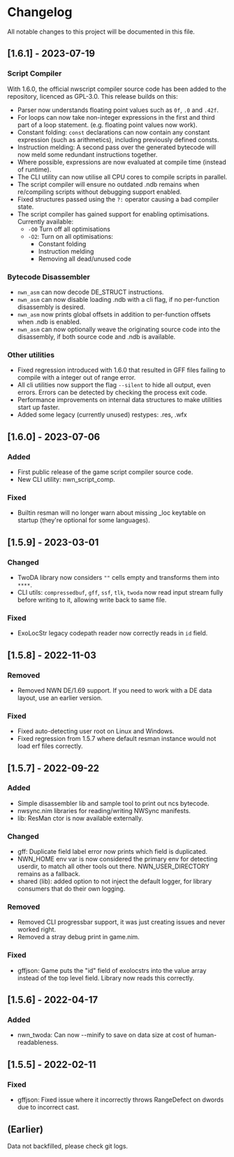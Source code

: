 # Changelog

All notable changes to this project will be documented in this file.

## [1.6.1] - 2023-07-19

### Script Compiler

With 1.6.0, the official nwscript compiler source code has been added to the repository, licenced as GPL-3.0. This release builds on this:

- Parser now understands floating point values such as `0f`, `.0` and `.42f`.
- For loops can now take non-integer expressions in the first and third part of a loop statement. (e.g. floating point values now work).
- Constant folding: `const` declarations can now contain any constant expression (such as arithmetics), including previously defined consts.
- Instruction melding: A second pass over the generated bytecode will now meld some redundant instructions together.
- Where possible, expressions are now evaluated at compile time (instead of runtime).
- The CLI utility can now utilise all CPU cores to compile scripts in parallel.
- The script compiler will ensure no outdated .ndb remains when re/compiling scripts without debugging support enabled.
- Fixed structures passed using the `?:` operator causing a bad compiler state.
- The script compiler has gained support for enabling optimisations. Currently available:
  - `-O0` Turn off all optimisations
  - `-O2`: Turn on all optimisations:
    - Constant folding
    - Instruction melding
    - Removing all dead/unused code

### Bytecode Disassembler

- `nwn_asm` can now decode DE_STRUCT instructions.
- `nwn_asm` can now disable loading .ndb with a cli flag, if no per-function disassembly is desired.
- `nwn_asm` now prints global offsets in addition to per-function offsets when .ndb is enabled.
- `nwn_asm` can now optionally weave the originating source code into the disassembly, if both source code and .ndb is available.

### Other utilities

- Fixed regression introduced with 1.6.0 that resulted in GFF files failing to compile with a integer out of range error.
- All cli utilities now support the flag `--silent` to hide all output, even errors. Errors can be detected by checking the process exit code.
- Performance improvements on internal data structures to make utilities start up faster.
- Added some legacy (currently unused) restypes: .res, .wfx

## [1.6.0] - 2023-07-06

### Added

- First public release of the game script compiler source code.
- New CLI utility: nwn_script_comp.

### Fixed

- Builtin resman will no longer warn about missing _loc keytable on startup (they're optional for some languages).

## [1.5.9] - 2023-03-01

### Changed

- TwoDA library now considers `""` cells empty and transforms them into `****`.
- CLI utils: `compressedbuf`, `gff`, `ssf`, `tlk`, `twoda` now read input stream fully before writing to it, allowing write back to same file.

### Fixed

- ExoLocStr legacy codepath reader now correctly reads in `id` field.

## [1.5.8] - 2022-11-03

### Removed

- Removed NWN DE/1.69 support. If you need to work with a DE data layout, use an earlier version.

### Fixed

- Fixed auto-detecting user root on Linux and Windows.
- Fixed regression from 1.5.7 where default resman instance would not load erf files correctly.

## [1.5.7] - 2022-09-22

### Added

- Simple disassembler lib and sample tool to print out ncs bytecode.
- nwsync.nim libraries for reading/writing NWSync manifests.
- lib: ResMan ctor is now available externally.

### Changed

- gff: Duplicate field label error now prints which field is duplicated.
- NWN_HOME env var is now considered the primary env for detecting userdir, to match all other tools out there. NWN_USER_DIRECTORY remains as a fallback.
- shared (lib): added option to not inject the default logger, for library consumers that do their own logging.

### Removed

- Removed CLI progressbar support, it was just creating issues and never worked right.
- Removed a stray debug print in game.nim.

### Fixed

- gffjson: Game puts the "id" field of exolocstrs into the value array instead of the top level field. Library now reads this correctly.

## [1.5.6] - 2022-04-17

### Added

- nwn_twoda: Can now --minify to save on data size at cost of human-readableness.

## [1.5.5] - 2022-02-11

### Fixed

- gffjson: Fixed issue where it incorrectly throws RangeDefect on dwords due to incorrect cast.

## (Earlier)

Data not backfilled, please check git logs.
